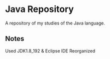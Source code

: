 # Java Repository
A repository of my studies of the Java language.

## Notes
Used JDK1.8_192 & Eclipse IDE
Reorganized
